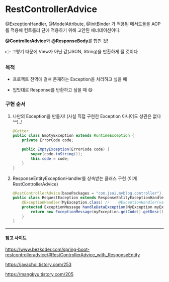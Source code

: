 # RestControllerAdvice

@ExceptionHandler, @ModelAttribute, @InitBinder 가 적용된 메서드들을 AOP를 적용해 컨트롤러 단에 적용하기 위해 고안된 애너테이션이다.

**@ControllerAdvice**와 **@ResponseBody**를 합친 것!

👉 그렇기 때문에 View가 아닌 값(JSON, String)을 반환하게 될 것이다



### 목적

- 프로젝트 전역에 걸쳐 존재하는 Exception을 처리하고 싶을 때

- 입맛대로 Response를 반환하고 싶을 때 :yum:



### 구현 순서

1. 나만의 Exception을 만들자! (사실 직접 구현한 Exception 아니어도 상관은 없다 ^^)..!

   ```java
   @Getter
   public class EmptyException extends RuntimeException {
       private ErrorCode code;
   
       public EmptyException(ErrorCode code) {
           super(code.toString());
           this.code = code;
       }
   }
   ```

2. ResponseEntityExceptionHandler를 상속받는 클래스 구현 (이게 RestControllerAdvice)

   ```java
   @RestControllerAdvice(basePackages = "com.jsoi.myblog.controller") // AOP 타겟이 되는 패키지를 설정
   public class RequestException extends ResponseEntityExceptionHandler {
       @ExceptionHandler(MyException.class) //    @ExceptionHandler(value={A.class, B.class}) 도 사용가능
       protected ExceptionMessage handleDataException(MyException myException) {
           return new ExceptionMessage(myException.getCode().getDesc());
       }
   }
   ```
   








--------

#### 참고 사이트

https://www.bezkoder.com/spring-boot-restcontrolleradvice/#RestControllerAdvice_with_ResponseEntity

<https://javachoi.tistory.com/253>

<https://mangkyu.tistory.com/205>